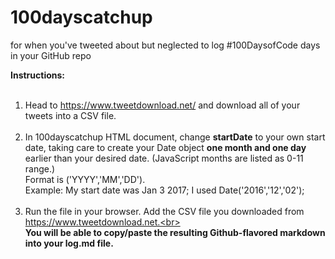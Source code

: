 # 100dayscatchup
for when you've tweeted about but neglected to log #100DaysofCode days in your GitHub repo

**Instructions:**<br><br>
1. Head to https://www.tweetdownload.net/ and download all of your tweets into a CSV file.<br><br>
2. In 100dayscatchup HTML document, change **startDate** to your own start date, taking care to create your Date object **one month and one day** earlier than your desired date. (JavaScript months are listed as 0-11 range.)<br>
Format is ('YYYY','MM','DD').<br>
Example: My start date was Jan 3 2017; I used Date('2016','12','02');<br><br>
3. Run the file in your browser. Add the CSV file you downloaded from https://www.tweetdownload.net.<br><br> **You will be able to copy/paste the resulting Github-flavored markdown into your log.md file.**<br><br>
